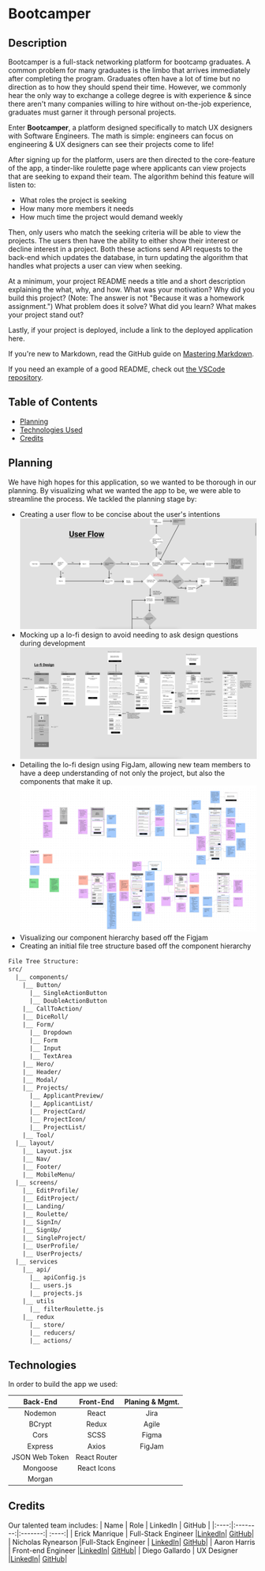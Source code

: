 # Bootcamper

## Description

Bootcamper is a full-stack networking platform for bootcamp graduates. A common problem for many graduates is the limbo that arrives immediately after completing the program. Graduates often have a lot of time but no direction as to how they should spend their time. However, we commonly hear the only way to exchange a college degree is with experience & since there aren't many companies willing to hire without on-the-job experience, graduates must garner it through personal projects.

Enter <strong>Bootcamper</strong>, a platform designed specifically to match UX designers with Software Engineers. The math is simple: engineers can focus on engineering & UX designers can see their projects come to life!

After signing up for the platform, users are then directed to the core-feature of the app, a tinder-like roulette page where applicants can view projects that are seeking to expand their team. The algorithm behind this feature will listen to:

- What roles the project is seeking
- How many more members it needs
- How much time the project would demand weekly

Then, only users who match the seeking criteria will be able to view the projects. The users then have the ability to either show their interest or decline interest in a project. Both these actions send API requests to the back-end which updates the database, in turn updating the algorithm that handles what projects a user can view when seeking.

At a minimum, your project README needs a title and a short description explaining the what, why, and how. What was your motivation? Why did you build this project? (Note: The answer is not "Because it was a homework assignment.") What problem does it solve? What did you learn? What makes your project stand out?

Lastly, if your project is deployed, include a link to the deployed application here.

If you're new to Markdown, read the GitHub guide on [Mastering Markdown](https://guides.github.com/features/mastering-markdown/).

If you need an example of a good README, check out [the VSCode repository](https://github.com/microsoft/vscode).

## Table of Contents

- [Planning](#planning)
- [Technologies Used](#technologies)
- [Credits](#credits)

## Planning

We have high hopes for this application, so we wanted to be thorough in our planning. By visualizing what we wanted the app to be, we were able to streamline the process. We tackled the planning stage by:

- Creating a user flow to be concise about the user's intentions
  ![User Flow Diagram](/assets/images/userFlow.png)
- Mocking up a lo-fi design to avoid needing to ask design questions during development
  ![Lo-Fi Design](/assets/images/lofiDesign.png)
- Detailing the lo-fi design using FigJam, allowing new team members to have a deep understanding of not only the project, but also the components that make it up.
  ![Lo-Fi Design - Detailed](/assets/images/lofiFigjam.png)
- Visualizing our component hierarchy based off the Figjam
- Creating an initial file tree structure based off the component hierarchy

```
File Tree Structure:
src/
  |__ components/
    |__ Button/
      |__ SingleActionButton
      |__ DoubleActionButton
    |__ CallToAction/
    |__ DiceRoll/
    |__ Form/
      |__ Dropdown
      |__ Form
      |__ Input
      |__ TextArea
    |__ Hero/
    |__ Header/
    |__ Modal/
    |__ Projects/
      |__ ApplicantPreview/
      |__ ApplicantList/
      |__ ProjectCard/
      |__ ProjectIcon/
      |__ ProjectList/
    |__ Tool/
  |__ layout/
    |__ Layout.jsx
    |__ Nav/
    |__ Footer/
    |__ MobileMenu/
  |__ screens/
    |__ EditProfile/
    |__ EditProject/
    |__ Landing/
    |__ Roulette/
    |__ SignIn/
    |__ SignUp/
    |__ SingleProject/
    |__ UserProfile/
    |__ UserProjects/
  |__ services
    |__ api/
      |__ apiConfig.js
      |__ users.js
      |__ projects.js
    |__ utils
      |__ filterRoulette.js
    |__ redux
      |__ store/
      |__ reducers/
      |__ actions/
```

## Technologies

In order to build the app we used:

|    Back-End    |  Front-End   | Planing & Mgmt. |
| :------------: | :----------: | :-------------: |
|    Nodemon     |    React     |      Jira       |
|     BCrypt     |    Redux     |      Agile      |
|      Cors      |     SCSS     |      Figma      |
|    Express     |    Axios     |     FigJam      |
| JSON Web Token | React Router |                 |
|    Mongoose    | React Icons  |                 |
|     Morgan     |              |                 |

## Credits

Our talented team includes:
| Name | Role | LinkedIn | GitHub |
|:----:|:--------:|:-------:| :----:|
| Erick Manrique | Full-Stack Engineer |[LinkedIn](https://www.linkedin.com/in/erick-manrique/)| [GitHub](https://github.com/yeezick)|
| Nicholas Rynearson |Full-Stack Engineer | [LinkedIn](https://www.linkedin.com/in/nicholas-rynearson-88a77635/)| [GitHub](https://github.com/flexibleidealist)|
| Aaron Harris | Front-end Engineer |[LinkedIn](https://www.linkedin.com/in/aaron-harris-577867218/)| [GitHub](https://github.com/aaronsHarris)|
| Diego Gallardo | UX Designer |[LinkedIn](https://www.linkedin.com/in/digallardox/)| [GitHub](https://github.com/digallardox)|
